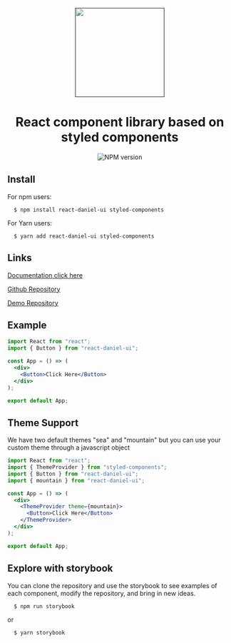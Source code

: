 <p align="center">
  <a href="">
    <img src="" alt="" width="200" />
  </a>
</p>

<h1 align="center">React component library based on styled components </h1>
<p align="center">
  <img alt="NPM version" src="" />
</p>

## Install

For npm users:

```shell
  $ npm install react-daniel-ui styled-components
```

For Yarn users:

```shell
  $ yarn add react-daniel-ui styled-components
```

## Links

[Documentation click here]()

[Github Repository](https://github.com/danielbrugio/react-daniel-ui.git)

[Demo Repository](https://github.com/danielbrugio/demo-daniel-ui.git)

## Example

```jsx
import React from "react";
import { Button } from "react-daniel-ui";

const App = () => (
  <div>
    <Button>Click Here</Button>
  </div>
);

export default App;
```

## Theme Support

We have two default themes "sea" and "mountain" but you can use your custom theme through a javascript object

```jsx
import React from "react";
import { ThemeProvider } from "styled-components";
import { Button } from "react-daniel-ui";
import { mountain } from "react-daniel-ui";

const App = () => (
  <div>
    <ThemeProvider theme={mountain}>
      <Button>Click Here</Button>
    </ThemeProvider>
  </div>
);

export default App;
```

## Explore with storybook

You can clone the repository and use the storybook to see examples of each component, modify the repository, and bring in new ideas.

```shell
  $ npm run storybook
```

or

```shell
  $ yarn storybook
```
